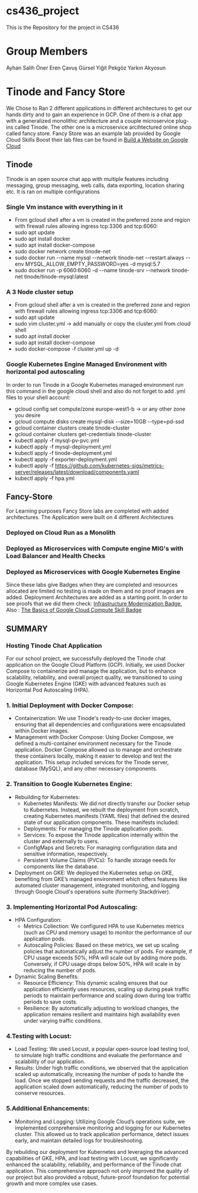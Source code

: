 # cs436_project
This is the Repository for the project in CS436
# Group Members 
  Ayhan Salih Öner
  Eren Çavuş
  Gürsel Yiğit Pekgöz
  Yarkın Akyosun

# Tinode and Fancy Store 
We Chose to Ran 2 different applications in different architectures to get our hands dirty and to gain an experience in GCP.
One of them is a chat app with a generalized monolithic architecture and a couple microservice plug-ins called Tinode.
The other one is a microservice arcihtectured online shop called fancy store. Fancy Store was an example lab provided by Google Cloud Skills Boost their lab files can be found in [Build a Website on Google Cloud](https://www.cloudskillsboost.google/course_templates/638)


## Tinode
Tinode is an open source chat app with multiple features including messaging, group messaging, web calls, data exporting, location sharing etc.
It is ran on multiple configurations

### Single Vm instance with everything in it
- From gcloud shell after a vm is created in the preferred zone and region with firewall rules allowing ingress tcp:3306 and tcp:6060:
- sudo apt update
- sudo apt install docker
- sudo apt install docker-compose
- sudo docker network create tinode-net
- sudo docker run --name mysql --network tinode-net --restart always --env MYSQL_ALLOW_EMPTY_PASSWORD=yes -d mysql:5.7
- sudo docker run -p 6060:6060 -d --name tinode-srv --network tinode-net tinode/tinode-mysql:latest

### A 3 Node cluster setup
- From gcloud shell after a vm is created in the preferred zone and region with firewall rules allowing ingress tcp:3306 and tcp:6060:
- sudo apt update
- sudo vim cluster.yml -> add manually or copy the cluster.yml from cloud shell
- sudo apt install docker
- sudo apt install docker-compose
- sudo docker-compose -f cluster.yml up -d

### Google Kubernetes Engine Managed Environment with horizontal pod autoscaling

In order to run Tinode in a Google Kubernetes managed environment run this command in the google cloud shell and also do not forget to add .yml files to your shell account:

- gcloud config set compute/zone europe-west1-b  -> or any other zone you desire
- gcloud compute disks create mysql-disk --size=10GB --type=pd-ssd
- gcloud container clusters create tinode-cluster
- gcloud container clusters get-credentials tinode-cluster
- kubectl apply -f mysql-pv-pvc.yml
- kubectl apply -f mysql-deployment.yml
- kubectl apply -f tinode-deployment.yml
- kubectl apply -f exporter-deployment.yml
- kubectl apply -f https://github.com/kubernetes-sigs/metrics-server/releases/latest/download/components.yaml
- kubectl apply -f hpa.yml

## Fancy-Store
For Learning purposes Fancy Store labs are completed with added architectures. The Application were built on 4 different Architectures

### Deployed on Cloud Run as a Monolith

### Deployed as Microservices with Compute engine MIG's with Load Balancer and Health Checks

### Deployed as Microservices with Google Kubernetes Engine 

Since these labs give Badges when they are completed and resources allocated are limited no testing is made on them and no proof images are added. Deployment Architectures are added as a starting point. In order to see proofs that we did them check: [Infrastructure Modernization Badge](https://www.credly.com/badges/c422b6ea-c22f-44cf-b9ba-b91758a21e2d/public_url), Also : [The Basics of Google Cloud Compute Skill Badge](https://www.credly.com/badges/c67da24a-c8fa-4a05-a076-669d2ed5efb3/public_url)

## SUMMARY

### Hosting Tinode Chat Application
For our school project, we successfully deployed the Tinode chat application on the Google Cloud Platform (GCP). Initially, we used Docker Compose to containerize and manage the application, but to enhance scalability, reliability, and overall project quality, we transitioned to using Google Kubernetes Engine (GKE) with advanced features such as Horizontal Pod Autoscaling (HPA).


### 1. Initial Deployment with Docker Compose:
- Containerization: We use Tinode's ready-to-use docker images, ensuring that all dependencies and configurations were encapsulated within Docker images.
- Management with Docker Compose: Using Docker Compose, we defined a multi-container environment necessary for the Tinode application. Docker Compose allowed us to manage and orchestrate these containers locally, making it easier to develop and test the application. This setup included services for the Tinode server, database (MySQL), and any other necessary components.

### 2. Transition to Google Kubernetes Engine:
- Rebuilding for Kubernetes:
  - Kubernetes Manifests: We did not directly transfer our Docker setup to Kubernetes. Instead, we rebuilt the deployment from scratch, creating Kubernetes         manifests (YAML files) that defined the desired state of our application components. These manifests included:
  - Deployments: For managing the Tinode application pods.
  - Services: To expose the Tinode application internally within the cluster and externally to users.
  - ConfigMaps and Secrets: For managing configuration data and sensitive information, respectively.
  - Persistent Volume Claims (PVCs): To handle storage needs for components like the database.
- Deployment on GKE: We deployed the Kubernetes setup on GKE, benefiting from GKE’s managed environment which offers features like automated cluster management, integrated monitoring, and logging through Google Cloud's operations suite (formerly Stackdriver).

### 3. Implementing Horizontal Pod Autoscaling:
- HPA Configuration:
  - Metrics Collection: We configured HPA to use Kubernetes metrics (such as CPU and memory usage) to monitor the performance of our application pods.
  - Autoscaling Policies: Based on these metrics, we set up scaling policies that automatically adjust the number of pods. For example, if CPU usage exceeds       50%, HPA will scale out by adding more pods. Conversely, if CPU usage drops below 50%, HPA will scale in by reducing the number of pods.
- Dynamic Scaling Benefits:
  - Resource Efficiency: This dynamic scaling ensures that our application efficiently uses resources, scaling up during peak traffic periods to maintain           performance and scaling down during low traffic periods to save costs.
  - Resilience: By automatically adjusting to workload changes, the application remains resilient and maintains high availability even under varying traffic conditions.

### 4.Testing with Locust:
- Load Testing: We used Locust, a popular open-source load testing tool, to simulate high traffic conditions and evaluate the performance and scalability of our application.
- Results: Under high traffic conditions, we observed that the application scaled up automatically, increasing the number of pods to handle the load. Once we stopped sending requests and the traffic decreased, the application scaled down automatically, reducing the number of pods to conserve resources.
 
### 5.Additional Enhancements:
- Monitoring and Logging: Utilizing Google Cloud’s operations suite, we implemented comprehensive monitoring and logging for our Kubernetes cluster. This allowed us to track application performance, detect issues early, and maintain detailed logs for troubleshooting.

By rebuilding our deployment for Kubernetes and leveraging the advanced capabilities of GKE, HPA, and load testing with Locust, we significantly enhanced the scalability, reliability, and performance of the Tinode chat application. This comprehensive approach not only improved the quality of our project but also provided a robust, future-proof foundation for potential growth and more complex use cases.
